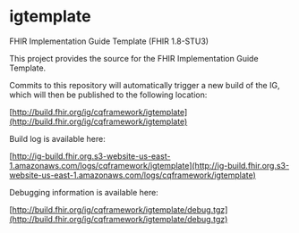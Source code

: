 # igtemplate
FHIR Implementation Guide Template (FHIR 1.8-STU3)

This project provides the source for the FHIR Implementation Guide Template.

Commits to this repository will automatically trigger a new build of the IG, which will then be published to the following location:

[http://build.fhir.org/ig/cqframework/igtemplate](http://build.fhir.org/ig/cqframework/igtemplate)

Build log is available here:

[http://ig-build.fhir.org.s3-website-us-east-1.amazonaws.com/logs/cqframework/igtemplate](http://ig-build.fhir.org.s3-website-us-east-1.amazonaws.com/logs/cqframework/igtemplate)

Debugging information is available here:

[http://build.fhir.org/ig/cqframework/igtemplate/debug.tgz](http://build.fhir.org/ig/cqframework/igtemplate/debug.tgz)
